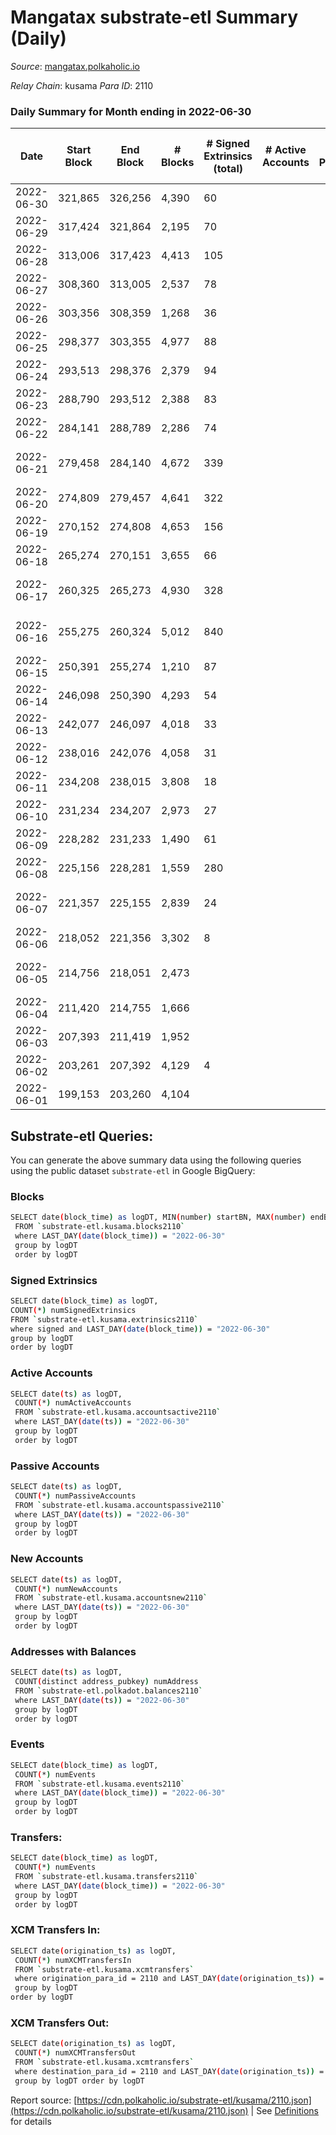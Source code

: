 # Mangatax substrate-etl Summary (Daily)

_Source_: [mangatax.polkaholic.io](https://mangatax.polkaholic.io)

*Relay Chain*: kusama
*Para ID*: 2110



### Daily Summary for Month ending in 2022-06-30


| Date | Start Block | End Block | # Blocks | # Signed Extrinsics (total) | # Active Accounts | # Passive | # New | # Addresses with Balances | # Events | # Transfers | # XCM Transfers In | # XCM Transfers Out | Issues | 
| ---- | ----------- | --------- | -------- | --------------------------- | ----------------- | --------- | ----- | ------------------------- | -------- | ----------- | ------------------ | ------------------- | ------ |
| 2022-06-30 | 321,865 | 326,256 | 4,390 | 60 |  |  |  | 1,158 | 8,977 |   | 5 ($114.67) | 3 ($82.87) | 2 missing (0.05%) |
| 2022-06-29 | 317,424 | 321,864 | 2,195 | 70 |  |  |  |  | 4,568 | 6  | 7 ($36,084.01) | 4 ($347.71) |  |
| 2022-06-28 | 313,006 | 317,423 | 4,413 | 105 |  |  |  | 1,149 | 9,107 | 4  | 3 ($5,458.63) | 4 ($999.07) | 5 missing (0.11%) |
| 2022-06-27 | 308,360 | 313,005 | 2,537 | 78 |  |  |  |  | 5,250 | 4  | 3 ($124.52) | 10 ($32,955.11) |  |
| 2022-06-26 | 303,356 | 308,359 | 1,268 | 36 |  |  |  |  | 2,617 |   | 1 ($20.39) |   |  |
| 2022-06-25 | 298,377 | 303,355 | 4,977 | 88 |  |  |  | 1,144 | 10,210 | 5  | 1 ($113.93) | 2 ($89.20) | 2 missing (0.04%) |
| 2022-06-24 | 293,513 | 298,376 | 2,379 | 94 |  |  |  |  | 4,937 | 4  | 3 ($33.56) |   |  |
| 2022-06-23 | 288,790 | 293,512 | 2,388 | 83 |  |  |  |  | 4,987 | 1  | 7 ($853.91) | 5 ($3,107.59) |  |
| 2022-06-22 | 284,141 | 288,789 | 2,286 | 74 |  |  |  | 1,136 | 4,745 | 2  | 3 ($542.71) | 2 ($139.88) |  |
| 2022-06-21 | 279,458 | 284,140 | 4,672 | 339 |  |  |  |  | 9,961 | 2  | 28 ($34,898.85) | 8 ($1,991.01) | 11 missing (0.23%) |
| 2022-06-20 | 274,809 | 279,457 | 4,641 | 322 |  |  |  |  | 9,783 | 6  | 15 ($4,305.72) | 5 ($117.21) | 8 missing (0.17%) |
| 2022-06-19 | 270,152 | 274,808 | 4,653 | 156 |  |  |  | 1,125 | 9,631 | 1  | 8 ($694.83) | 4 ($101.98) | 4 missing (0.09%) |
| 2022-06-18 | 265,274 | 270,151 | 3,655 | 66 |  |  |  | 1,125 | 7,460 | 1  | 8 ($251.41) | 7 ($2,560.05) |  |
| 2022-06-17 | 260,325 | 265,273 | 4,930 | 328 |  |  |  |  | 10,443 | 3  | 16 ($1,849.99) | 16 ($2,191.31) | 19 missing (0.38%) |
| 2022-06-16 | 255,275 | 260,324 | 5,012 | 840 |  |  |  |  | 11,233 | 13  | 53 ($14,389.31) | 38 ($3,069.83) | 38 missing (0.75%) |
| 2022-06-15 | 250,391 | 255,274 | 1,210 | 87 |  |  |  |  | 2,638 |   | 83 ($5,713.91) | 11 ($3,564.48) |  |
| 2022-06-14 | 246,098 | 250,390 | 4,293 | 54 |  |  |  |  | 8,721 | 6  | 65 ($436,359.21) |   |  |
| 2022-06-13 | 242,077 | 246,097 | 4,018 | 33 |  |  |  | 1,085 | 8,150 | 5  | 39 ($110,863.51) | 2 ($1,322.80) | 3 missing (0.07%) |
| 2022-06-12 | 238,016 | 242,076 | 4,058 | 31 |  |  |  |  | 8,184 | 1  | 34 ($11,005.68) | 3 ($60.47) | 3 missing (0.07%) |
| 2022-06-11 | 234,208 | 238,015 | 3,808 | 18 |  |  |  |  | 7,683 |   | 22 ($8,148.21) |   |  |
| 2022-06-10 | 231,234 | 234,207 | 2,973 | 27 |  |  |  | 1,037 | 6,032 | 2  | 10 ($5,160.03) | 1 ($64.00) | 1 missing (0.03%) |
| 2022-06-09 | 228,282 | 231,233 | 1,490 | 61 |  |  |  |  | 3,117 | 10  | 29 ($9,348.21) | 4 ($668.88) |  |
| 2022-06-08 | 225,156 | 228,281 | 1,559 | 280 |  |  |  |  | 4,626 | 9  | 136 ($42,721.78) | 7 ($1,763.38) |  |
| 2022-06-07 | 221,357 | 225,155 | 2,839 | 24 |  |  |  |  | 5,719 | 8  | 1 ($7.41) | 1 ($3.36) | 960 missing (25.28%) |
| 2022-06-06 | 218,052 | 221,356 | 3,302 | 8 |  |  |  | 15 | 6,619 | 2  |   |   | 3 missing (0.09%) |
| 2022-06-05 | 214,756 | 218,051 | 2,473 |  |  |  |  |  | 4,949 |   |   |   | 823 missing (24.98%) |
| 2022-06-04 | 211,420 | 214,755 | 1,666 |  |  |  |  |  | 3,345 |   |   |   |  |
| 2022-06-03 | 207,393 | 211,419 | 1,952 |  |  |  |  |  | 3,933 |   |   |   |  |
| 2022-06-02 | 203,261 | 207,392 | 4,129 | 4 |  |  |  |  | 8,270 | 1  | 1 ($1.45) | 1  | 3 missing (0.07%) |
| 2022-06-01 | 199,153 | 203,260 | 4,104 |  |  |  |  | 13 | 8,222 |   | 1 ($8.23) |   | 4 missing (0.10%) |

## Substrate-etl Queries:
You can generate the above summary data using the following queries using the public dataset `substrate-etl` in Google BigQuery:

### Blocks
```bash
SELECT date(block_time) as logDT, MIN(number) startBN, MAX(number) endBN, COUNT(*) numBlocks 
 FROM `substrate-etl.kusama.blocks2110`  
 where LAST_DAY(date(block_time)) = "2022-06-30" 
 group by logDT 
 order by logDT
```

### Signed Extrinsics
```bash
SELECT date(block_time) as logDT, 
COUNT(*) numSignedExtrinsics 
FROM `substrate-etl.kusama.extrinsics2110`  
where signed and LAST_DAY(date(block_time)) = "2022-06-30" 
group by logDT 
order by logDT
```

### Active Accounts
```bash
SELECT date(ts) as logDT, 
 COUNT(*) numActiveAccounts 
 FROM `substrate-etl.kusama.accountsactive2110` 
 where LAST_DAY(date(ts)) = "2022-06-30" 
 group by logDT 
 order by logDT
```

### Passive Accounts
```bash
SELECT date(ts) as logDT, 
 COUNT(*) numPassiveAccounts 
 FROM `substrate-etl.kusama.accountspassive2110` 
 where LAST_DAY(date(ts)) = "2022-06-30" 
 group by logDT 
 order by logDT
```

### New Accounts
```bash
SELECT date(ts) as logDT, 
 COUNT(*) numNewAccounts 
 FROM `substrate-etl.kusama.accountsnew2110` 
 where LAST_DAY(date(ts)) = "2022-06-30" 
 group by logDT
 order by logDT
```

### Addresses with Balances
```bash
SELECT date(ts) as logDT,
 COUNT(distinct address_pubkey) numAddress 
 FROM `substrate-etl.polkadot.balances2110` 
 where LAST_DAY(date(ts)) = "2022-06-30" 
 group by logDT 
 order by logDT
```

### Events
```bash
SELECT date(block_time) as logDT, 
 COUNT(*) numEvents 
 FROM `substrate-etl.kusama.events2110` 
 where LAST_DAY(date(block_time)) = "2022-06-30" 
 group by logDT 
 order by logDT
```

### Transfers:
```bash
SELECT date(block_time) as logDT, 
 COUNT(*) numEvents 
 FROM `substrate-etl.kusama.transfers2110` 
 where LAST_DAY(date(block_time)) = "2022-06-30" 
 group by logDT 
 order by logDT
```

### XCM Transfers In:
```bash
SELECT date(origination_ts) as logDT, 
 COUNT(*) numXCMTransfersIn 
 FROM `substrate-etl.kusama.xcmtransfers` 
 where origination_para_id = 2110 and LAST_DAY(date(origination_ts)) = "2022-06-30" 
 group by logDT 
order by logDT
```

### XCM Transfers Out:
```bash
SELECT date(origination_ts) as logDT, 
 COUNT(*) numXCMTransfersOut 
 FROM `substrate-etl.kusama.xcmtransfers` 
 where destination_para_id = 2110 and LAST_DAY(date(origination_ts)) = "2022-06-30" 
 group by logDT order by logDT
```


Report source: [https://cdn.polkaholic.io/substrate-etl/kusama/2110.json](https://cdn.polkaholic.io/substrate-etl/kusama/2110.json) | See [Definitions](/DEFINITIONS.md) for details
